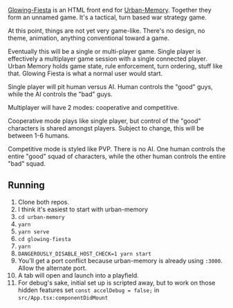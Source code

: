 [Glowing-Fiesta](https://www.github.com/altintx/glowing-fiesta) is an HTML front end for
[Urban-Memory](https://www.github.com/altintx/urban-memory). Together they form an unnamed
game. It's a tactical, turn based war strategy game. 

At this point, things are not yet very game-like. There's no design, no theme, animation, 
anything conventional toward a game. 

Eventually this will be a single or multi-player game. Single player is effectively a
multiplayer game session with a single connected player. Urban Memory holds game state, rule
enforcement, turn ordering, stuff like that. Glowing Fiesta is what a normal user would
start. 

Single player will pit human versus AI. Human controls the "good" guys, while the AI
controls the "bad" guys. 

Multiplayer will have 2 modes: cooperative and competitive. 

Cooperative mode plays like single player, but control of the "good" characters is shared
amongst players. Subject to change, this will be between 1-6 humans. 

Competitive mode is styled like PVP. There is no AI. One human controls the entire
"good" squad of characters, while the other human controls the entire "bad" squad.

## Running

1. Clone both repos.
2. I think it's easiest to start with urban-memory
3. `cd urban-memory`
4. `yarn`
5. `yarn serve`
6. `cd glowing-fiesta`
7. `yarn`
8. `DANGEROUSLY_DISABLE_HOST_CHECK=1 yarn start`
9. You'll get a port conflict because urban-memory is already using `:3000`. Allow the alternate port.
10. A tab will open and launch into a playfield.
11. For debug's sake, initial set up is scripted away, but to work on those hidden features set `const accelDebug = false;` in `src/App.tsx:componentDidMount`